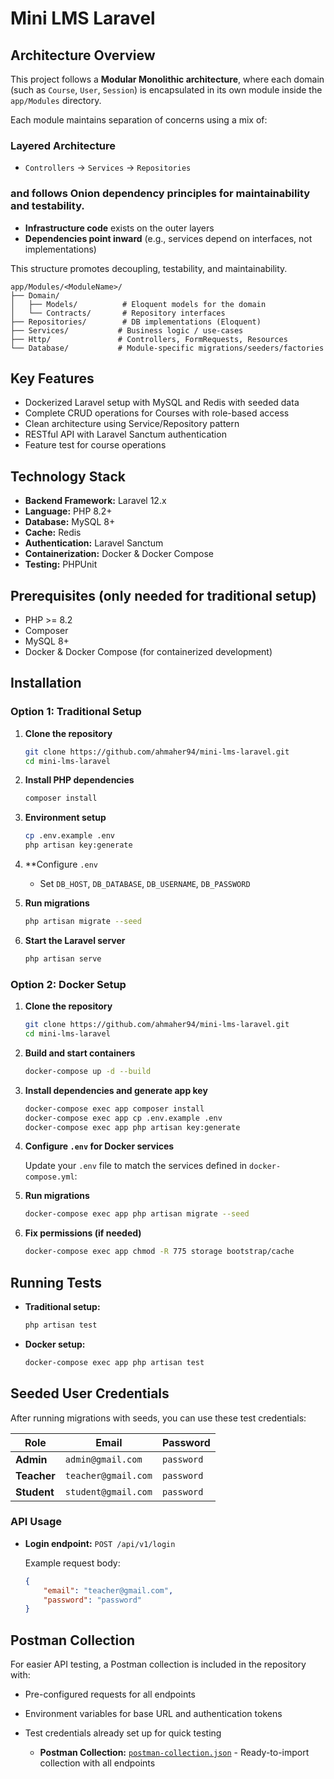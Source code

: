 # Mini LMS Laravel

## Architecture Overview

This project follows a **Modular Monolithic architecture**, where each domain (such as `Course`, `User`, `Session`) is encapsulated in its own module inside the `app/Modules` directory.

Each module maintains separation of concerns using a mix of:

### Layered Architecture

-   `Controllers` → `Services` → `Repositories`

### and follows Onion dependency principles for maintainability and testability.

-   **Infrastructure code** exists on the outer layers
-   **Dependencies point inward** (e.g., services depend on interfaces, not implementations)

This structure promotes decoupling, testability, and maintainability.

```
app/Modules/<ModuleName>/
├── Domain/
│   ├── Models/          # Eloquent models for the domain
│   └── Contracts/       # Repository interfaces
├── Repositories/        # DB implementations (Eloquent)
├── Services/           # Business logic / use-cases
├── Http/               # Controllers, FormRequests, Resources
└── Database/           # Module-specific migrations/seeders/factories
```

## Key Features

-   Dockerized Laravel setup with MySQL and Redis with seeded data
-   Complete CRUD operations for Courses with role-based access
-   Clean architecture using Service/Repository pattern
-   RESTful API with Laravel Sanctum authentication
-   Feature test for course operations

## Technology Stack

-   **Backend Framework:** Laravel 12.x
-   **Language:** PHP 8.2+
-   **Database:** MySQL 8+
-   **Cache:** Redis
-   **Authentication:** Laravel Sanctum
-   **Containerization:** Docker & Docker Compose
-   **Testing:** PHPUnit

## Prerequisites (only needed for traditional setup)

-   PHP >= 8.2
-   Composer
-   MySQL 8+
-   Docker & Docker Compose (for containerized development)

## Installation

### Option 1: Traditional Setup

1. **Clone the repository**

    ```bash
    git clone https://github.com/ahmaher94/mini-lms-laravel.git
    cd mini-lms-laravel
    ```

2. **Install PHP dependencies**

    ```bash
    composer install
    ```

3. **Environment setup**

    ```bash
    cp .env.example .env
    php artisan key:generate
    ```

4. \*\*Configure `.env`

    - Set `DB_HOST`, `DB_DATABASE`, `DB_USERNAME`, `DB_PASSWORD`

5. **Run migrations**

    ```bash
    php artisan migrate --seed
    ```

6. **Start the Laravel server**
    ```bash
    php artisan serve
    ```

### Option 2: Docker Setup

1. **Clone the repository**

    ```bash
    git clone https://github.com/ahmaher94/mini-lms-laravel.git
    cd mini-lms-laravel
    ```

2. **Build and start containers**

    ```bash
    docker-compose up -d --build
    ```

3. **Install dependencies and generate app key**

    ```bash
    docker-compose exec app composer install
    docker-compose exec app cp .env.example .env
    docker-compose exec app php artisan key:generate
    ```

4. **Configure `.env` for Docker services**

    Update your `.env` file to match the services defined in `docker-compose.yml`:

5. **Run migrations**

    ```bash
    docker-compose exec app php artisan migrate --seed
    ```

6. **Fix permissions (if needed)**
    ```bash
    docker-compose exec app chmod -R 775 storage bootstrap/cache
    ```

## Running Tests

-   **Traditional setup:**

    ```bash
    php artisan test
    ```

-   **Docker setup:**
    ```bash
    docker-compose exec app php artisan test
    ```

## Seeded User Credentials

After running migrations with seeds, you can use these test credentials:

| Role        | Email               | Password   |
| ----------- | ------------------- | ---------- |
| **Admin**   | `admin@gmail.com`   | `password` |
| **Teacher** | `teacher@gmail.com` | `password` |
| **Student** | `student@gmail.com` | `password` |

### API Usage

-   **Login endpoint:** `POST /api/v1/login`

    Example request body:

    ```json
    {
        "email": "teacher@gmail.com",
        "password": "password"
    }
    ```

## Postman Collection

For easier API testing, a Postman collection is included in the repository with:

-   Pre-configured requests for all endpoints
-   Environment variables for base URL and authentication tokens
-   Test credentials already set up for quick testing

    -   **Postman Collection:** [`postman-collection.json`](./postman_collection.json) - Ready-to-import collection with all endpoints
